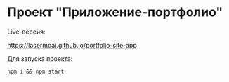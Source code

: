 # Проект "Приложение-портфолио"

Live-версия:

https://lasermoai.github.io/portfolio-site-app

Для запуска проекта:

`npm i && npm start`